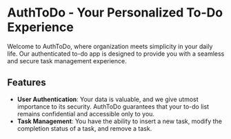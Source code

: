 # AuthToDo - Your Personalized To-Do Experience

Welcome to AuthToDo, where organization meets simplicity in your daily life. Our authenticated to-do app is designed to provide you with a seamless and secure task management experience.

## Features

- **User Authentication**: Your data is valuable, and we give utmost importance to its security. AuthToDo guarantees that your to-do list remains confidential and accessible only to you.
- **Task Management**: You have the ability to insert a new task, modify the completion status of a task, and remove a task.
